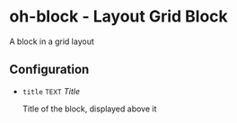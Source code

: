 # oh-block - Layout Grid Block

A block in a grid layout

## Configuration


- `title` <small>TEXT</small> _Title_

  Title of the block, displayed above it


